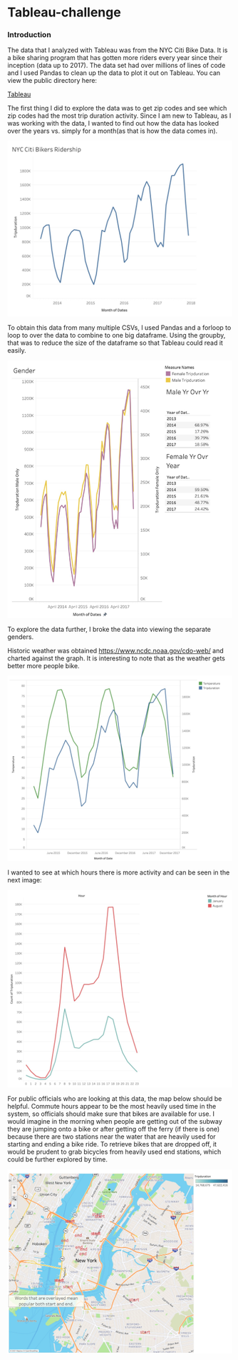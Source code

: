 # Tableau-challenge


### Introduction

The data that I analyzed with Tableau was from the NYC Citi Bike Data.  It is a bike sharing program that has gotten more riders every year since their inception (data up to 2017).  The data set had over millions of lines of code and I used Pandas to clean up the data to plot it out on Tableau.   You can view the public directory here: 

[Tableau](https://public.tableau.com/profile/stanley.tan?fbclid=IwAR29T45FWdEMJtAS6-aYydOjCr67QOCz0BjD6cl1kjd8MLXAYexVWvH2VxQ#!/vizhome/NYCBikeData_16107734162270/Story1?publish=yes)

The first thing I did to explore the data was to get zip codes and see which zip codes had the most trip duration activity.  Since I am new to Tableau, as I was working with the data, I wanted to find out how the data has looked over the years vs. simply for a month(as that is how the data comes in).  

![Image1](https://github.com/firedynasty/Tableau-challenge/blob/main/images/image1.jpg)

To obtain this data from many multiple CSVs, I used Pandas and a forloop to loop to over the data to combine to one big dataframe.  Using the groupby, that was to reduce the size of the dataframe so that Tableau could read it easily. 


![Image2](https://github.com/firedynasty/Tableau-challenge/blob/main/images/image2.jpg)

To explore the data further, I broke the data into viewing the separate genders.   


Historic weather was obtained https://www.ncdc.noaa.gov/cdo-web/ and charted against the graph.  It is interesting to note that as the weather gets better more people bike. 

![Image4](https://github.com/firedynasty/Tableau-challenge/blob/main/images/image4.jpg)



I wanted to see at which hours there is more activity and can be seen in the next image:

![Image5](https://github.com/firedynasty/Tableau-challenge/blob/main/images/image5.jpg)


For public officials who are looking at this data, the map below should be helpful.  Commute hours appear to be the most heavily used time in the system, so officials should make sure that bikes are available for use.  I would imagine in the morning when people are getting out of the subway they are jumping onto a bike or after getting off the ferry (if there is one) because there are two stations near the water that are heavily used for starting and ending a bike ride.  To retrieve bikes that are dropped off, it would be prudent to grab bicycles from heavily used end stations, which could be further explored by time. 

![Image6](https://github.com/firedynasty/Tableau-challenge/blob/main/images/image6.jpg)
